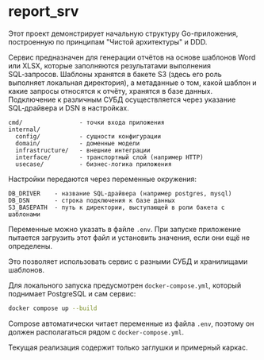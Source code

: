 # report_srv

Этот проект демонстрирует начальную структуру Go-приложения, построенную по принципам
"Чистой архитектуры" и DDD.

Сервис предназначен для генерации отчётов на основе шаблонов Word или XLSX,
которые заполняются результатами выполнения SQL‑запросов. Шаблоны хранятся в
бакете S3 (здесь его роль выполняет локальная директория), а метаданные о том,
какой шаблон и какие запросы относятся к отчёту, хранятся в базе данных.
Подключение к различным СУБД осуществляется через указание SQL‑драйвера и DSN в настройках.

```
cmd/                - точки входа приложения
internal/
  config/           - сущности конфигурации
  domain/           - доменные модели
  infrastructure/   - внешние интеграции
  interface/        - транспортный слой (например HTTP)
  usecase/          - бизнес‑логика приложения
```

Настройки передаются через переменные окружения:

```
DB_DRIVER    - название SQL‑драйвера (например postgres, mysql)
DB_DSN       - строка подключения к базе данных
S3_BASEPATH  - путь к директории, выступающей в роли бакета с шаблонами
```

Переменные можно указать в файле `.env`. При запуске приложение пытается
загрузить этот файл и установить значения, если они ещё не определены.

Это позволяет использовать сервис с разными СУБД и хранилищами шаблонов.

Для локального запуска предусмотрен `docker-compose.yml`, который поднимает
PostgreSQL и сам сервис:

```bash
docker compose up --build
```
Compose автоматически читает переменные из файла `.env`, поэтому он должен
располагаться рядом с `docker-compose.yml`.

Текущая реализация содержит только заглушки и примерный каркас.
